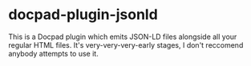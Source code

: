docpad-plugin-jsonld
====================

This is a Docpad plugin which emits JSON-LD files alongside all your regular HTML files. It's very-very-very-early stages, I don't reccomend anybody attempts to use it.
